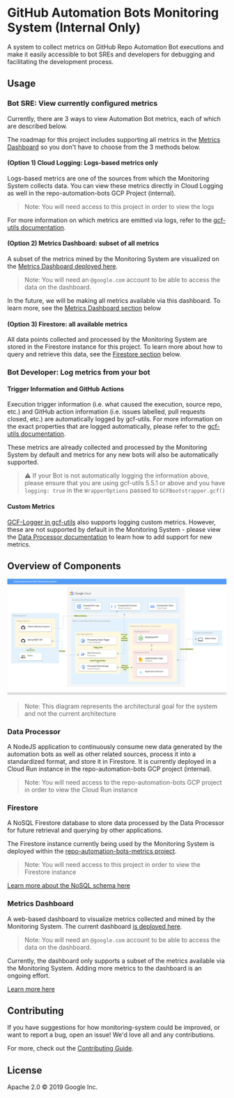 #  GitHub Automation Bots Monitoring System (Internal Only)

A system to collect metrics on GitHub Repo Automation Bot executions and make it easily accessible to bot SREs and developers for debugging and facilitating the development process.

## Usage

### Bot SRE: View currently configured metrics

Currently, there are 3 ways to view Automation Bot metrics, each of which are described below. 

The roadmap for this project includes supporting all metrics in the [Metrics Dashboard](#Metrics-Dashboard) so you don't have to choose from the 3 methods below.

#### (Option 1) Cloud Logging: Logs-based metrics only

Logs-based metrics are one of the sources from which the Monitoring System collects data. You can view these metrics directly in Cloud Logging as well in the repo-automation-bots GCP Project (internal). 

> Note: You will need access to this project in order to view the logs

For more information on which metrics are emitted via logs, refer to the [gcf-utils documentation](https://github.com/googleapis/repo-automation-bots/tree/master/packages/gcf-utils).

#### (Option 2) Metrics Dashboard: subset of all metrics

A subset of the metrics mined by the Monitoring System are visualized on the [Metrics Dashboard deployed here](https://repo-automation-bots-metrics.web.app/). 

> Note: You will need an `@google.com` account to be able to access the data on the dashboard. 

In the future, we will be making all metrics available via this dashboard. To learn more, see the [Metrics Dashboard section](#Metrics-Dashboard) below

#### (Option 3) Firestore: all available metrics

All data points collected and processed by the Monitoring System are stored in the Firestore instance for this project. To learn more about how to query and retrieve this data, see the [Firestore section](#Firestore) below.

### Bot Developer: Log metrics from your bot

#### Trigger Information and GitHub Actions

Execution trigger information (i.e. what caused the execution, source repo, etc.) and GitHub action information (i.e. issues labelled, pull requests closed, etc.) are automatically logged by gcf-utils. For more information on the exact properties that are logged automatically, please refer to the [gcf-utils documentation](https://github.com/googleapis/repo-automation-bots/tree/master/packages/gcf-utils).

These metrics are already collected and processed by the Monitoring System by default and metrics for any new bots will also be automatically supported.

> :warning: If your Bot is not automatically logging the information above, please ensure that you are using gcf-utils 5.5.1 or above and you have `logging: true` in the `WrapperOptions` passed to `GCFBootstrapper.gcf()`

#### Custom Metrics

[GCF-Logger in gcf-utils](https://github.com/googleapis/repo-automation-bots/tree/master/packages/gcf-utils) also supports logging custom metrics. However, these are not supported by default in the Monitoring System - please view the [Data Processor documentation](data-processor) to learn how to add support for new metrics.

## Overview of Components

![Architecture Overview](./docs/assets/architecture-overview.png)
> Note: This diagram represents the architectural goal for the system and not the current architecture

### Data Processor

A NodeJS application to continuously consume new data generated by the automation bots as well as other related sources, process it into a standardized format, and store it in Firestore. It is currently deployed in a Cloud Run instance in the repo-automation-bots GCP project (internal).

> Note: You will need access to the repo-automation-bots GCP project in order to view the Cloud Run instance

### Firestore

A NoSQL Firestore database to store data processed by the Data Processor for future retrieval and querying by other applications.

The Firestore instance currently being used by the Monitoring System is deployed within the [repo-automation-bots-metrics project](https://firebase.corp.google.com/project/repo-automation-bots-metrics/overview).

> Note: You will need access to this project in order to view the Firestore instance

[Learn more about the NoSQL schema here](data-processor/#firestore-schema)

### Metrics Dashboard

A web-based dashboard to visualize metrics collected and mined by the Monitoring System. The current dashboard [is deployed here](https://repo-automation-bots-metrics.web.app/). 

> Note: You will need an `@google.com` account to be able to access the data on the dashboard. 

Currently, the dashboard only supports a subset of the metrics available via the Monitoring System. Adding more metrics to the dashboard is an ongoing effort.

[Learn more here](metrics-dashboard)

## Contributing

If you have suggestions for how monitoring-system could be improved, or want to report a bug, open an issue! We'd love all and any contributions.

For more, check out the [Contributing Guide](CONTRIBUTING.md).

## License

Apache 2.0 © 2019 Google Inc.
